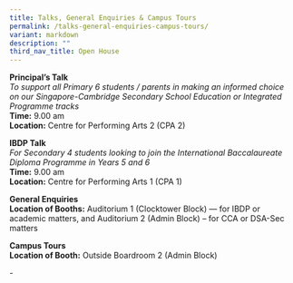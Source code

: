 ```yaml
---
title: Talks, General Enquiries & Campus Tours
permalink: /talks-general-enquiries-campus-tours/
variant: markdown
description: ""
third_nav_title: Open House
---
```

<p><strong>Principal’s Talk</strong> <br> <em>To support all Primary 6 students / parents in making an informed choice on our Singapore-Cambridge Secondary School Education or Integrated Programme tracks</em> <br> <strong>Time:</strong> 9.00 am<br> <strong>Location:</strong> Centre for Performing Arts 2 (CPA 2)</p>
<p><strong>IBDP Talk</strong> <br> <em>For Secondary 4 students looking to join the International Baccalaureate Diploma Programme in Years 5 and 6</em> <br> <strong>Time:</strong> 9.00 am<br> <strong>Location:</strong> Centre for Performing Arts 1 (CPA 1)</p>
<p><strong>General Enquiries</strong><br>
<strong>Location of Booths:</strong> Auditorium 1 (Clocktower Block) — for IBDP or academic matters, and
Auditorium 2 (Admin Block) – for CCA or DSA-Sec matters</p>
<p><strong>Campus Tours</strong> <br> <strong>Location of Booth:</strong> Outside Boardroom 2 (Admin Block)</p>
<p>-</p>